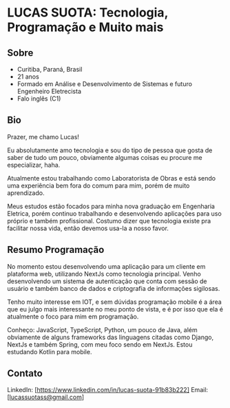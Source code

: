 # LUCAS SUOTA: Tecnologia, Programação e Muito mais

## Sobre 
 
- Curitiba, Paraná, Brasil
- 21 anos
- Formado em Análise e Desenvolvimento de Sistemas e futuro Engenheiro Eletrecista
- Falo inglês (C1)

## Bio

Prazer, me chamo Lucas!

Eu absolutamente amo tecnologia e sou do tipo de pessoa que gosta de saber de tudo um pouco, obviamente algumas coisas eu procure me especializar, haha. 

Atualmente estou trabalhando como Laboratorista de Obras e está sendo uma experiência bem fora do comum para mim, porém de muito aprendizado.

Meus estudos estão focados para minha nova graduação em Engenharia Eletrica, porém continuo trabalhando e desenvolvendo aplicações para uso próprio e também profissional. Costumo dizer que tecnologia existe pra facilitar nossa vida, então devemos usa-la a nosso favor.

## Resumo Programação

No momento estou desenvolvendo uma aplicação para um cliente em plataforma web, utilizando NextJs como tecnologia principal. Venho desenvolvendo um sistema de autenticação que conta com sessão de usuário e também banco de dados e criptografia de informações sigilosas.

Tenho muito interesse em IOT, e sem dúvidas programação mobile é a área que eu julgo mais interessante no meu ponto de vista, e é por isso que ela é atualmente o foco para mim em programação.

Conheço: JavaScript, TypeScript, Python, um pouco de Java, além obviamente de alguns frameworks das linguagens citadas como Django, NextJs e também Spring, com meu foco sendo em NextJs. Estou estudando Kotlin para mobile.

## Contato

LinkedIn: [https://www.linkedin.com/in/lucas-suota-91b83b222]
Email: [lucassuotass@gmail.com]



